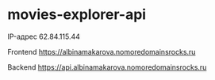 # movies-explorer-api

IP-адрес 62.84.115.44

Frontend https://albinamakarova.nomoredomainsrocks.ru

Backend https://api.albinamakarova.nomoredomainsrocks.ru

